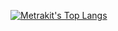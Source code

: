 [![Metrakit's Top Langs](https://github-readme-stats.vercel.app/api/top-langs/?username=metrakit&layout=compact)](https://github.com/anuraghazra/github-readme-stats)

